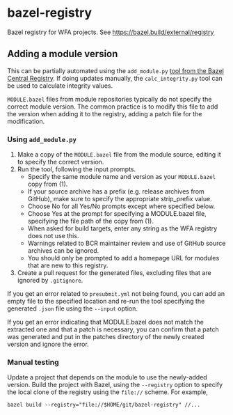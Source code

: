 # bazel-registry

Bazel registry for WFA projects. See https://bazel.build/external/registry

## Adding a module version

This can be partially automated using the `add_module.py`
[tool from the Bazel Central Registry](https://github.com/bazelbuild/bazel-central-registry/tree/main/tools).
If doing updates manually, the `calc_integrity.py` tool can be used to calculate
integrity values.

`MODULE.bazel` files from module repositories typically do not specify the
correct module version. The common practice is to modify this file to add the
version when adding it to the registry, adding a patch file for the
modification.

### Using `add_module.py`

1.  Make a copy of the `MODULE.bazel` file from the module source, editing it to
    specify the correct version.
2.  Run the tool, following the input prompts.
    *   Specify the same module name and version as your `MODULE.bazel` copy
        from (1).
    *   If your source archive has a prefix (e.g. release archives from GitHub),
        make sure to specify the appropriate strip_prefix value.
    *   Choose No for all Yes/No prompts except where specified below.
    *   Choose Yes at the prompt for specifying a MODULE.bazel file, specifying
        the file path of the copy from (1).
    *   When asked for build targets, enter any string as the WFA registry does
        not use this.
    *   Warnings related to BCR maintainer review and use of GitHub source
        archives can be ignored.
    *   You should only be prompted to add a homepage URL for modules that are
        new to this registry.
3.  Create a pull request for the generated files, excluding files that are
    ignored by `.gitignore`.

If you get an error related to `presubmit.yml` not being found, you can add an
empty file to the specified location and re-run the tool specifying the
generated `.json` file using the `--input` option.

If you get an error indicating that MODULE.bazel does not match the extracted one
and that a patch is necessary, you can confirm that a patch was generated and put
in the patches directory of the newly created version and ignore the error.

### Manual testing

Update a project that depends on the module to use the newly-added version.
Build the project with Bazel, using the `--registry` option to specify the local
clone of the registry using the `file://` scheme. For example,

```shell
bazel build --registry="file://$HOME/git/bazel-registry" //...
```
